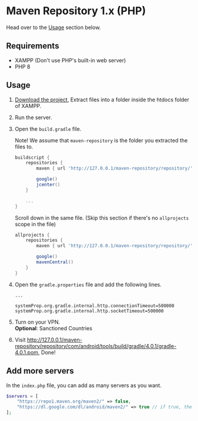 # Maven Repository 1.x (PHP)
Head over to the [Usage](#usage) section below.

## Requirements
+ XAMPP (Don't use PHP's built-in web server)
+ PHP 8

## Usage
1. [Download the project](https://github.com/hossein-zare/maven-repository-php/archive/refs/tags/v1.0.0.zip), Extract files into a folder inside the htdocs folder of XAMPP.  
2. Run the server.
3. Open the `build.gradle` file.

    Note! We assume that `maven-repository` is the folder you extracted the files to.

    ```gradle
    buildscript {
        repositories {
            maven { url 'http://127.0.0.1/maven-repository/repository/' } // +

            google()
            jcenter()
        }

        ...
    }
    ```

    Scroll down in the same file. (Skip this section if there's no `allprojects` scope in the file)

    ```gradle
    allprojects {
        repositories {
            maven { url 'http://127.0.0.1/maven-repository/repository/' } // +

            google()
            mavenCentral()
        }
    }
    ```

3. Open the `gradle.properties` file and add the following lines.
    ```properties
    ...

    systemProp.org.gradle.internal.http.connectionTimeout=500000
    systemProp.org.gradle.internal.http.socketTimeout=500000
    ```

4. Turn on your VPN.  
    **Optional**: Sanctioned Countries
5. Visit http://127.0.0.1/maven-repository/repository/com/android/tools/build/gradle/4.0.1/gradle-4.0.1.pom, Done!

## Add more servers
In the `index.php` file, you can add as many servers as you want.

```php
$servers = [
    "https://repo1.maven.org/maven2/" => false,
    "https://dl.google.com/dl/android/maven2/" => true // if true, the file will be stored in the local repository
];
```
